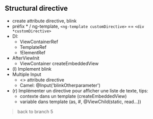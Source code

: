 ## Structural directive
- create attribute directive, blink
- préfix * / ng-template, `<ng-template customDirective>` == `<div *customDirective>`
- DI:
    - ViewContainerRef
    - TemplateRef<unknown>
    - !ElementRef
- AfterViewInit
    - ViewContainer createEmbeddedView
- (l) Implement blink
- Multiple Input
    - <> attribute directive
    - Camel: @Input('blinkOtherparameter')
- (r) Implémenter un directive pour afficher une liste de texte, tips:
    - contexte dans un template (createEmbeddedView)
    - variable dans template (as, #, @ViewChild(static, read...))

> back to branch 5
